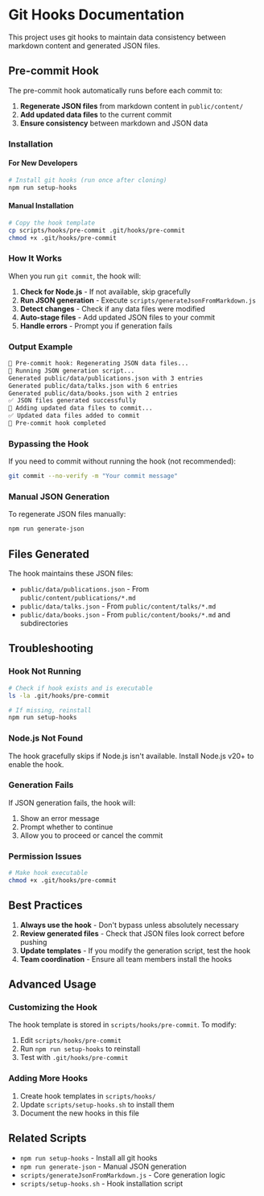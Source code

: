 # Git Hooks Documentation

This project uses git hooks to maintain data consistency between markdown content and generated JSON files.

## Pre-commit Hook

The pre-commit hook automatically runs before each commit to:

1. **Regenerate JSON files** from markdown content in `public/content/`
2. **Add updated data files** to the current commit
3. **Ensure consistency** between markdown and JSON data

### Installation

#### For New Developers

```bash
# Install git hooks (run once after cloning)
npm run setup-hooks
```

#### Manual Installation

```bash
# Copy the hook template
cp scripts/hooks/pre-commit .git/hooks/pre-commit
chmod +x .git/hooks/pre-commit
```

### How It Works

When you run `git commit`, the hook will:

1. **Check for Node.js** - If not available, skip gracefully
2. **Run JSON generation** - Execute `scripts/generateJsonFromMarkdown.js`
3. **Detect changes** - Check if any data files were modified
4. **Auto-stage files** - Add updated JSON files to your commit
5. **Handle errors** - Prompt you if generation fails

### Output Example

```bash
🔄 Pre-commit hook: Regenerating JSON data files...
📝 Running JSON generation script...
Generated public/data/publications.json with 3 entries
Generated public/data/talks.json with 6 entries
Generated public/data/books.json with 2 entries
✅ JSON files generated successfully
📄 Adding updated data files to commit...
✅ Updated data files added to commit
🎉 Pre-commit hook completed
```

### Bypassing the Hook

If you need to commit without running the hook (not recommended):

```bash
git commit --no-verify -m "Your commit message"
```

### Manual JSON Generation

To regenerate JSON files manually:

```bash
npm run generate-json
```

## Files Generated

The hook maintains these JSON files:

- `public/data/publications.json` - From `public/content/publications/*.md`
- `public/data/talks.json` - From `public/content/talks/*.md`
- `public/data/books.json` - From `public/content/books/*.md` and subdirectories

## Troubleshooting

### Hook Not Running

```bash
# Check if hook exists and is executable
ls -la .git/hooks/pre-commit

# If missing, reinstall
npm run setup-hooks
```

### Node.js Not Found

The hook gracefully skips if Node.js isn't available. Install Node.js v20+ to enable the hook.

### Generation Fails

If JSON generation fails, the hook will:
1. Show an error message
2. Prompt whether to continue
3. Allow you to proceed or cancel the commit

### Permission Issues

```bash
# Make hook executable
chmod +x .git/hooks/pre-commit
```

## Best Practices

1. **Always use the hook** - Don't bypass unless absolutely necessary
2. **Review generated files** - Check that JSON files look correct before pushing
3. **Update templates** - If you modify the generation script, test the hook
4. **Team coordination** - Ensure all team members install the hooks

## Advanced Usage

### Customizing the Hook

The hook template is stored in `scripts/hooks/pre-commit`. To modify:

1. Edit `scripts/hooks/pre-commit`
2. Run `npm run setup-hooks` to reinstall
3. Test with `.git/hooks/pre-commit`

### Adding More Hooks

1. Create hook templates in `scripts/hooks/`
2. Update `scripts/setup-hooks.sh` to install them
3. Document the new hooks in this file

## Related Scripts

- `npm run setup-hooks` - Install all git hooks
- `npm run generate-json` - Manual JSON generation
- `scripts/generateJsonFromMarkdown.js` - Core generation logic
- `scripts/setup-hooks.sh` - Hook installation script
